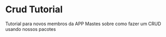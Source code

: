 # Crud Tutorial
Tutorial para novos membros da APP Mastes sobre como fazer um CRUD usando nossos pacotes
